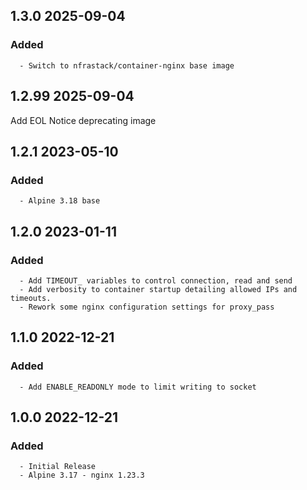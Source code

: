 ## 1.3.0 2025-09-04 <dave at tiredofit dot ca>

   ### Added
      - Switch to nfrastack/container-nginx base image


## 1.2.99 2025-09-04 <dave at tiredofit dot ca>

Add EOL Notice deprecating image


## 1.2.1 2023-05-10 <dave at tiredofit dot ca>

   ### Added
      - Alpine 3.18 base


## 1.2.0 2023-01-11 <dave at tiredofit dot ca>

   ### Added
      - Add TIMEOUT_ variables to control connection, read and send
      - Add verbosity to container startup detailing allowed IPs and timeouts.
      - Rework some nginx configuration settings for proxy_pass


## 1.1.0 2022-12-21 <dave at tiredofit dot ca>

   ### Added
      - Add ENABLE_READONLY mode to limit writing to socket


## 1.0.0 2022-12-21 <dave at tiredofit dot ca>

   ### Added
      - Initial Release
      - Alpine 3.17 - nginx 1.23.3


